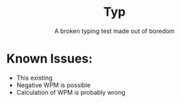 <h1 align=center>Typ</h1>

 <p align=center>A broken typing test made out of boredom</p>

# Known Issues:
  - This existing
  - Negative WPM is possible
  - Calculation of WPM is probably wrong
